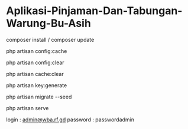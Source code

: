 # Aplikasi-Pinjaman-Dan-Tabungan-Warung-Bu-Asih

composer install / composer update

php artisan config:cache

php artisan config:clear

php artisan cache:clear

php artisan key:generate

php artisan migrate --seed

php artisan serve

login : admin@wba.rf.gd
password : passwordadmin
